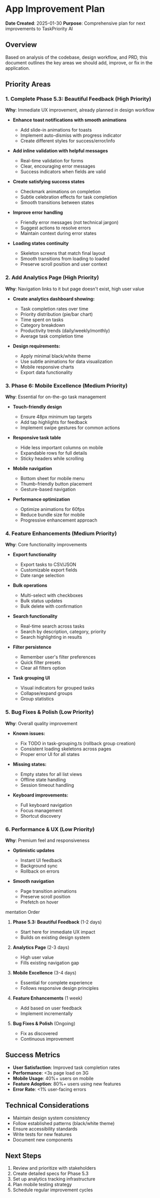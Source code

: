 # App Improvement Plan

**Date Created**: 2025-01-30
**Purpose**: Comprehensive plan for next improvements to TaskPriority AI

## Overview

Based on analysis of the codebase, design workflow, and PRD, this document outlines the key areas we should add, improve, or fix in the application.

## Priority Areas

### 1. **Complete Phase 5.3: Beautiful Feedback** (High Priority)

**Why**: Immediate UX improvement, already planned in design workflow

- **Enhance toast notifications with smooth animations**
  - Add slide-in animations for toasts
  - Implement auto-dismiss with progress indicator
  - Create different styles for success/error/info

- **Add inline validation with helpful messages**
  - Real-time validation for forms
  - Clear, encouraging error messages
  - Success indicators when fields are valid

- **Create satisfying success states**
  - Checkmark animations on completion
  - Subtle celebration effects for task completion
  - Smooth transitions between states

- **Improve error handling**
  - Friendly error messages (not technical jargon)
  - Suggest actions to resolve errors
  - Maintain context during error states

- **Loading states continuity**
  - Skeleton screens that match final layout
  - Smooth transitions from loading to loaded
  - Preserve scroll position and user context

### 2. **Add Analytics Page** (High Priority)

**Why**: Navigation links to it but page doesn't exist, high user value

- **Create analytics dashboard showing:**
  - Task completion rates over time
  - Priority distribution (pie/bar chart)
  - Time spent on tasks
  - Category breakdown
  - Productivity trends (daily/weekly/monthly)
  - Average task completion time

- **Design requirements:**
  - Apply minimal black/white theme
  - Use subtle animations for data visualization
  - Mobile responsive charts
  - Export data functionality

### 3. **Phase 6: Mobile Excellence** (Medium Priority)

**Why**: Essential for on-the-go task management

- **Touch-friendly design**
  - Ensure 48px minimum tap targets
  - Add tap highlights for feedback
  - Implement swipe gestures for common actions

- **Responsive task table**
  - Hide less important columns on mobile
  - Expandable rows for full details
  - Sticky headers while scrolling

- **Mobile navigation**
  - Bottom sheet for mobile menu
  - Thumb-friendly button placement
  - Gesture-based navigation

- **Performance optimization**
  - Optimize animations for 60fps
  - Reduce bundle size for mobile
  - Progressive enhancement approach

### 4. **Feature Enhancements** (Medium Priority)

**Why**: Core functionality improvements

- **Export functionality**
  - Export tasks to CSV/JSON
  - Customizable export fields
  - Date range selection

- **Bulk operations**
  - Multi-select with checkboxes
  - Bulk status updates
  - Bulk delete with confirmation

- **Search functionality**
  - Real-time search across tasks
  - Search by description, category, priority
  - Search highlighting in results

- **Filter persistence**
  - Remember user's filter preferences
  - Quick filter presets
  - Clear all filters option

- **Task grouping UI**
  - Visual indicators for grouped tasks
  - Collapse/expand groups
  - Group statistics

### 5. **Bug Fixes & Polish** (Low Priority)

**Why**: Overall quality improvement

- **Known issues:**
  - Fix TODO in task-grouping.ts (rollback group creation)
  - Consistent loading skeletons across pages
  - Proper error UI for all states

- **Missing states:**
  - Empty states for all list views
  - Offline state handling
  - Session timeout handling

- **Keyboard improvements:**
  - Full keyboard navigation
  - Focus management
  - Shortcut discovery

### 6. **Performance & UX** (Low Priority)

**Why**: Premium feel and responsiveness

- **Optimistic updates**
  - Instant UI feedback
  - Background sync
  - Rollback on errors

- **Smooth navigation**
  - Page transition animations
  - Preserve scroll position
  - Prefetch on hover

mentation Order

1. **Phase 5.3: Beautiful Feedback** (1-2 days)
   - Start here for immediate UX impact
   - Builds on existing design system

2. **Analytics Page** (2-3 days)
   - High user value
   - Fills existing navigation gap

3. **Mobile Excellence** (3-4 days)
   - Essential for complete experience
   - Follows responsive design principles

4. **Feature Enhancements** (1 week)
   - Add based on user feedback
   - Implement incrementally

5. **Bug Fixes & Polish** (Ongoing)
   - Fix as discovered
   - Continuous improvement

## Success Metrics

- **User Satisfaction**: Improved task completion rates
- **Performance**: <3s page load on 3G
- **Mobile Usage**: 40%+ users on mobile
- **Feature Adoption**: 80%+ users using new features
- **Error Rate**: <1% user-facing errors

## Technical Considerations

- Maintain design system consistency
- Follow established patterns (black/white theme)
- Ensure accessibility standards
- Write tests for new features
- Document new components

## Next Steps

1. Review and prioritize with stakeholders
2. Create detailed specs for Phase 5.3
3. Set up analytics tracking infrastructure
4. Plan mobile testing strategy
5. Schedule regular improvement cycles
